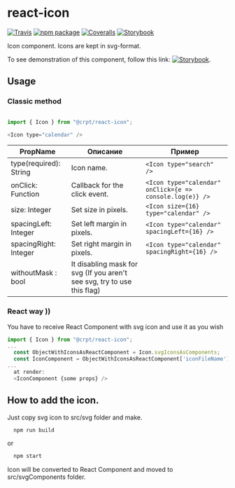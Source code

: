 # react-icon

[![Travis][build-badge]][build]
[![npm package][npm-badge]][npm]
[![Coveralls][coveralls-badge]][coveralls]
[![Storybook][storybook-badge]][storybook]

Icon component. Icons are kept in svg-format.

To see demonstration of this component, follow this link: [![Storybook][storybook-badge]][storybook].

## Usage

### Classic method
```javascript

import { Icon } from "@crpt/react-icon";

<Icon type="calendar" />

```

| PropName | Описание | Пример |
|---|---|---|
| type(required): String | Icon name. | `<Icon type="search" />` |
| onClick: Function  | Callback for the click event. |  `<Icon type="calendar" onClick={e => console.log(e)} />` |
| size: Integer  | Set size in pixels. |  `<Icon size={16} type="calendar" />` |
| spacingLeft: Integer  | Set left margin in pixels. |  `<Icon type="calendar" spacingLeft={16} />` |
| spacingRight: Integer  | Set right margin in pixels. |  `<Icon type="calendar" spacingRight={16} />` |
| withoutMask : bool | It disabling mask for svg (If you aren't see svg, try to use this flag) | |

### React way ))
  You have to receive React Component with svg icon and use it as you wish
```javascript
import { Icon } from "@crpt/react-icon";
...
  const ObjectWithIconsAsReactComponent = Icon.svgIconsAsComponents;
  const IconComponent = ObjectWithIconsAsReactComponent['iconFileName'];
...  
  at render:
  <IconComponent {some props} />
```

## How to add the icon.
  Just copy svg icon to src/svg folder and make. 
```javascript
  npm run build
```
or
```javascript
  npm start
```
 Icon will be converted to React Component and moved to src/svgComponents folder.
 
[build-badge]: https://img.shields.io/travis/crptteam/react-icon/master.png?style=flat-square
[build]: https://travis-ci.org/crptteam/react-icon

[npm-badge]: https://img.shields.io/npm/v/@crpt/react-icon/latest.png?style=flat-square
[npm]: https://www.npmjs.org/package/@crpt/react-icon

[coveralls-badge]: https://img.shields.io/coveralls/user/repo/master.png?style=flat-square
[coveralls]: https://coveralls.io/github/user/repo

[storybook-badge]: https://github.com/storybooks/press/blob/master/badges/storybook.svg
[storybook]: https://crptteam.github.io/react-icon
